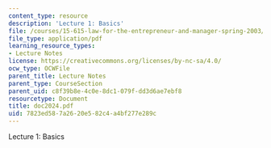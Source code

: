 ```yaml
---
content_type: resource
description: 'Lecture 1: Basics'
file: /courses/15-615-law-for-the-entrepreneur-and-manager-spring-2003/7823ed587a2620e582c4a4bf277e289c_doc2024.pdf
file_type: application/pdf
learning_resource_types:
- Lecture Notes
license: https://creativecommons.org/licenses/by-nc-sa/4.0/
ocw_type: OCWFile
parent_title: Lecture Notes
parent_type: CourseSection
parent_uid: c8f39b8e-4c0e-8dc1-079f-dd3d6ae7ebf8
resourcetype: Document
title: doc2024.pdf
uid: 7823ed58-7a26-20e5-82c4-a4bf277e289c
---
```

Lecture 1: Basics